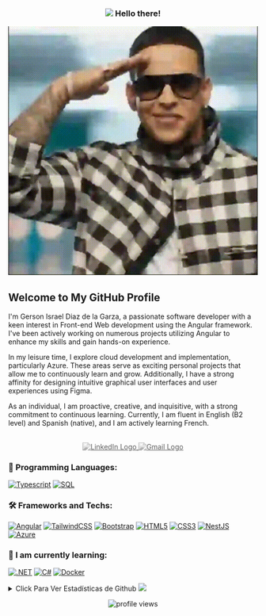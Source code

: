 <h3 align="center"><img src="https://raw.githubusercontent.com/MartinHeinz/MartinHeinz/master/wave.gif" width=30px> Hello there! </h3> <p>
<div align="center"> <img src="daddyyankee.gif"> </div>
<b><h2>Welcome to My GitHub Profile</h2></b>

<p>I'm Gerson Israel Diaz de la Garza, a passionate software developer with a keen interest in Front-end Web development using the Angular framework. I've been actively working on numerous projects utilizing Angular to enhance my skills and gain hands-on experience.</p> <p>In my leisure time, I explore cloud development and implementation, particularly Azure. These areas serve as exciting personal projects that allow me to continuously learn and grow. Additionally, I have a strong affinity for designing intuitive graphical user interfaces and user experiences using Figma.</p> <p>As an individual, I am proactive, creative, and inquisitive, with a strong commitment to continuous learning. Currently, I am fluent in English (B2 level) and Spanish (native), and I am actively learning French.</p> <br> <div align="center"> <a href="https://www.linkedin.com/in/gerson-israel-diaz-de-la-garza-669317152/"> <img src="https://img.shields.io/badge/LinkedIn-blue?style=flat-square&logo=linkedin" alt="LinkedIn Logo" style="filter: grayscale(100%); opacity: 0.7; transition: filter 0.3s ease-in-out, opacity 0.3s ease-in-out;" onmouseover="this.style.filter='none'; this.style.opacity='1';" onmouseout="this.style.filter='grayscale(100%)'; this.style.opacity='0.7';"> </a> <a href="mailto:gersondiaz030998@gmail.com"> <img src="https://img.shields.io/badge/Email-blue?style=flat-square&logo=gmail&logoColor=white" alt="Gmail Logo" style="filter: grayscale(100%); opacity: 0.7; transition: filter 0.3s ease-in-out, opacity 0.3s ease-in-out;" onmouseover="this.style.filter='none'; this.style.opacity='1';" onmouseout="this.style.filter='grayscale(100%)'; this.style.opacity='0.7';"> </a> </div> </p>

<h3>🚀 Programming Languages:</h3> 

[![Typescript](https://img.shields.io/badge/typescript-black?style=for-the-badge&logo=typescript)](https://github.com/Gersondiaz03/)
[![SQL](https://img.shields.io/badge/sql-black?style=for-the-badge&logo=postgresql)](https://github.com/Gersondiaz03/)


<h3>🛠 Frameworks and Techs:</h3> 

[![Angular](https://img.shields.io/badge/angular-red?style=for-the-badge&logo=angular)](https://github.com/Gersondiaz03/)
[![TailwindCSS](https://img.shields.io/badge/tailwind-blue?style=for-the-badge&logo=tailwindcss)](https://github.com/Gersondiaz03/)
[![Bootstrap](https://img.shields.io/badge/bootstrap-purple?style=for-the-badge&logo=bootstrap)](https://github.com/Gersondiaz03/)
[![HTML5](https://img.shields.io/badge/html5-orange?style=for-the-badge&logo=html5)](https://github.com/Gersondiaz03/)
[![CSS3](https://img.shields.io/badge/css3-gold?style=for-the-badge&logo=css3)](https://github.com/Gersondiaz03/)
[![NestJS](https://img.shields.io/badge/NestJS-black?style=for-the-badge&logo=nest)](https://github.com/Gersondiaz03/)
[![Azure](https://img.shields.io/badge/azure-blue?style=for-the-badge&logo=microsoftazure)](https://github.com/Gersondiaz03/)

<h3> 🌱 I am currently learning:</h3>

[![.NET](https://img.shields.io/badge/.Net-green?style=for-the-badge&logo=dotnet)](https://github.com/Gersondiaz03/)
[![C#](https://img.shields.io/badge/csharp-purple?style=for-the-badge&logo=csharp)](https://github.com/Gersondiaz03/)
[![Docker](https://img.shields.io/badge/docker-blue?style=for-the-badge&logo=docker)](https://github.com/Gersondiaz03/)

<details>
<summary>Click Para Ver Estadísticas de Github <img src = "https://i.pinimg.com/originals/65/c4/f4/65c4f452571be1261e9c623f7da488ac.gif" width = 35px> </summary>
<p align="center">
  <a href="https://github.com/gersondiaz03">
    <img src="https://github-profile-summary-cards.vercel.app/api/cards/profile-details?username=gersondiaz03&theme=transparent" />
  </a>
  <a href="https://github.com/gersondiaz03">
    <img src="https://github-readme-streak-stats.herokuapp.com/?user=gersondiaz03&hide_border=true&card_width=338&theme=transparent" />
  </a>
  <a href="https://github.com/gersondiaz03">
    <img src="http://github-profile-summary-cards.vercel.app/api/cards/repos-per-language?username=gersondiaz03&theme=transparent" />
  </a>
</div>
</p>
</details>

<p align="center"> <img src="https://komarev.com/ghpvc/?username=gersondiaz03&label=Profile%20views&color=0e75b6&style=flat" alt="profile views" /></p>





